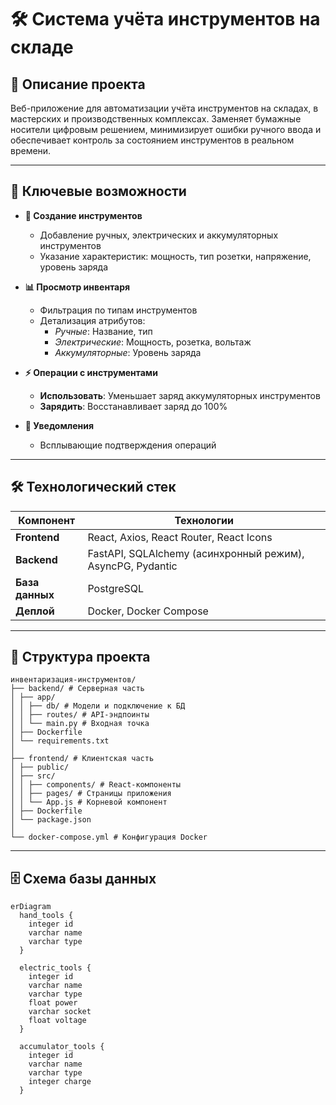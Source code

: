 # 🛠️ Система учёта инструментов на складе


## 📝 Описание проекта
Веб-приложение для автоматизации учёта инструментов на складах, в мастерских и производственных комплексах. Заменяет бумажные носители цифровым решением, минимизирует ошибки ручного ввода и обеспечивает контроль за состоянием инструментов в реальном времени.

---

## 🔑 Ключевые возможности
- **🔧 Создание инструментов**
  - Добавление ручных, электрических и аккумуляторных инструментов
  - Указание характеристик: мощность, тип розетки, напряжение, уровень заряда

- **📊 Просмотр инвентаря**
  - Фильтрация по типам инструментов
  - Детализация атрибутов:
    - *Ручные*: Название, тип
    - *Электрические*: Мощность, розетка, вольтаж
    - *Аккумуляторные*: Уровень заряда

- **⚡ Операции с инструментами**
  - **Использовать**: Уменьшает заряд аккумуляторных инструментов
  - **Зарядить**: Восстанавливает заряд до 100%

- **💬 Уведомления**
  - Всплывающие подтверждения операций

---

## 🛠 Технологический стек

| Компонент       | Технологии                                                                 |
|-----------------|----------------------------------------------------------------------------|
| **Frontend**    | React, Axios, React Router, React Icons                                    |
| **Backend**     | FastAPI, SQLAlchemy (асинхронный режим), AsyncPG, Pydantic                 |
| **База данных** | PostgreSQL                                                                 |
| **Деплой**      | Docker, Docker Compose                                                     |

---

## 📂 Структура проекта
```
инвентаризация-инструментов/
├── backend/ # Серверная часть
│ ├── app/
│ │ ├── db/ # Модели и подключение к БД
│ │ ├── routes/ # API-эндпоинты
│ │ └── main.py # Входная точка
│ ├── Dockerfile
│ └── requirements.txt
│
├── frontend/ # Клиентская часть
│ ├── public/
│ ├── src/
│ │ ├── components/ # React-компоненты
│ │ ├── pages/ # Страницы приложения
│ │ └── App.js # Корневой компонент
│ ├── Dockerfile
│ └── package.json
│
└── docker-compose.yml # Конфигурация Docker
```

---

## 🗄️ Схема базы данных

```mermaid
erDiagram
  hand_tools {
    integer id
    varchar name
    varchar type
  }
  
  electric_tools {
    integer id
    varchar name
    varchar type
    float power
    varchar socket
    float voltage
  }
  
  accumulator_tools {
    integer id
    varchar name
    varchar type
    integer charge
  }

